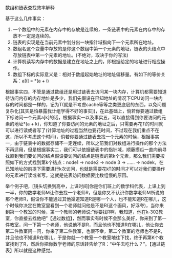数组和链表查找效率解释

基于这么几件事实：

1. 一个数组中的元素在内存中的存放是连续的，一条链表中的元素在内存中的存放不一定是连续的。
2. 链表的实现是在当前元素中划分出一块指针域指向下一个元素所在地址。
3. 数组名这个变量中存放的是你这个数组中第一个元素的地址，链表的头结点中存放链表中第一个元素的地址。(不绝对，取决于你的写法)
4. 计算机读写内存中的数据是建立在地址之上的，即根据给定的地址进行相应操作。
5. 数组下标的实际意义是：相对于数组起始地址的地址偏移量。有如下的等价关系：a[i] = *(a + i)

根据事实四，不管是通过数组还是用过链表去访问某一块内存，计算机都需要知道待访问内存的内存地址是多少，我们先假设在已知地址的情况下CPU访问一块内存的时间都是一样的，记为T(就是不考虑cache等等之类更底层的东西，以免问题复杂化[其实是怕暴露我计组学得不好的事实])，在此基础上，倘若你要通过数组下标访问一个元素a[k]的话，根据事实一以及事实五，可以直接得到你要访问的元素的地址*(a + k)，你知道了你要访问的元素的地址之后，只需要再花T的时间就可以进行读或者写了(计算地址的过程当然也要花时间，不过现在我们重点不在这，所以不考虑这个时间)，倘若你要通过链表去找一个元素的时候，根据事实一，由于链表中的数据存储不一定连续，所以之前我们对数组进行操作的那个方法不再适用，但是根据事实二，我们可以依据链表中的指针域，顺藤摸瓜一直向前寻找直到我们要访问的结点假设要访问的结点是链表的第k个元素，那么我们需要按照如下的方式找到第k个结点：node1 -> node2 -> node 3 -> …… -> nodek，在已知地址的前提下需要进行k次访问，也就是需要花kT的时间才可以对我们要操作的元素进行读或者写。这就是链表访问数据要比数组慢的原因。

举个例子吧，[镜头切换到高中，上课时间]你是你们班上的数学科代表，上课上到一半，你的数学老师M让你去找一个老师R，但是你又不认识你数学老师M所说的那个老师R，假设你不能通过其他渠道知道R是哪一个人，也不能知道R在哪儿，这个时候你决定在教室里看到一个老师就问他是不是R(这个画风，好浮夸)，当你来到第一个教室的时候，第一个教师的老师说:”你要找R啊，我知道，他在k-302教室，你直接去找他吧”【通过数组】，然而事实有时候不会那么美好，你来到了第一件教室，问一下第一个老师，他说他不是R，而且他也不知道R在哪儿，他让你去第二件教室问一问，你来了第二件教室，也很不幸，第二个教室的老师也不是R，并且他也不知道R在哪儿，于是你就一个教室一个教室地往下找，终于再第K个教室找到了R，然后你把你数学老师的原话转告给了R：“中午去吃什么？”。【通过链表】所以就是这种感觉。
